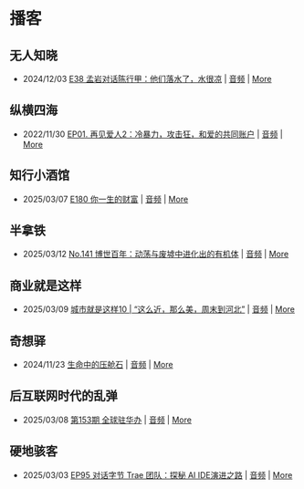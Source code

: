 # 播客

## 无人知晓
- 2024/12/03 [E38 孟岩对话陈行甲：他们落水了，水很凉](https://www.xiaoyuzhoufm.com/episode/674993fcc3b2a2f334681d1c) | [音频](https://dts-api.xiaoyuzhoufm.com/track/611719d3cb0b82e1df0ad29e/674993fcc3b2a2f334681d1c/media.xyzcdn.net/ltQLGAGNRRRTiQZqd_ZmhAAewLcp.m4a) | [More](channels/%E6%97%A0%E4%BA%BA%E7%9F%A5%E6%99%93.md)

## 纵横四海
- 2022/11/30 [EP01. 再见爱人2：冷暴力，攻击狂，和爱的共同账户](https://www.ximalaya.com/sound/592716797) | [音频](https://aod.cos.tx.xmcdn.com/storages/26c6-audiofreehighqps/E9/4E/GKwRIUEHXOodAq7-QQHYdhCw-aacv2-48K.m4a) | [More](channels/%E7%BA%B5%E6%A8%AA%E5%9B%9B%E6%B5%B7.md)

## 知行小酒馆
- 2025/03/07 [E180 你一生的财富](https://www.xiaoyuzhoufm.com/episode/67ca67e5e924d4525adf4ac8) | [音频](https://dts-api.xiaoyuzhoufm.com/track/6013f9f58e2f7ee375cf4216/67ca67e5e924d4525adf4ac8/media.xyzcdn.net/6013f9f58e2f7ee375cf4216/ltOuZJo0QIPhJcNxzrAWnurInNOU.m4a) | [More](channels/%E7%9F%A5%E8%A1%8C%E5%B0%8F%E9%85%92%E9%A6%86.md)

## 半拿铁
- 2025/03/12 [No.141 博世百年：动荡与废墟中进化出的有机体](https://www.ximalaya.com/sound/819730074) | [音频](https://tk.wavpub.com/WPDL_sjknvtaXsbhyDGYgSBYvrnUDxLHvfQwdHkTwUdTZPHvMUtZHNEMaMYnNGJ-0e.m4a) | [More](channels/%E5%8D%8A%E6%8B%BF%E9%93%81.md)

## 商业就是这样
- 2025/03/09 [城市就是这样10 | “这么近，那么美，周末到河北”](https://www.ximalaya.com/sound/817639705) | [音频](https://aod.cos.tx.xmcdn.com/storages/d445-audiofreehighqps/4F/A4/GKwRIJILo4u8AL4Y-AN5eN2w.m4a) | [More](channels/%E5%95%86%E4%B8%9A%E5%B0%B1%E6%98%AF%E8%BF%99%E6%A0%B7.md)

## 奇想驿
- 2024/11/23 [生命中的压舱石](https://www.xiaoyuzhoufm.com/episode/67403d1d11045e78e5105c6f) | [音频](https://dts-api.xiaoyuzhoufm.com/track/6034daea97755b8fc9c66480/67403d1d11045e78e5105c6f/media.xyzcdn.net/lmERsWF4hFJGK9PjHGzOwQnbz-Ge.m4a) | [More](channels/%E5%A5%87%E6%83%B3%E9%A9%BF.md)

## 后互联网时代的乱弹
- 2025/03/08 [第153期 全球驻华办](https://hosting.wavpub.cn/pie/ep153/) | [音频](https://tk.wavpub.com/WPDL_LhRKEsGjgkYrCDQRMwKFtxdPcmWnatExpTwvebbLLRwGKkDUqvnkQUGvFv-23.mp3) | [More](channels/%E5%90%8E%E4%BA%92%E8%81%94%E7%BD%91%E6%97%B6%E4%BB%A3%E7%9A%84%E4%B9%B1%E5%BC%B9.md)

## 硬地骇客
- 2025/03/03 [EP95 对话字节 Trae 团队：探秘 AI IDE演进之路](https://www.xiaoyuzhoufm.com/episode/67c5744abf52a16cd1357d2d) | [音频](https://dts-api.xiaoyuzhoufm.com/track/640ee2438be5d40013fe4a87/67c5744abf52a16cd1357d2d/media.xyzcdn.net/640ee2438be5d40013fe4a87/lj8nIV8bwkEij0FkGoXRmpzMlMX8.m4a) | [More](channels/%E7%A1%AC%E5%9C%B0%E9%AA%87%E5%AE%A2.md)

